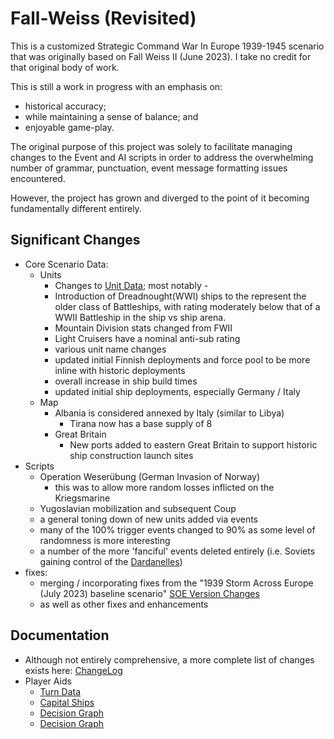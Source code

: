 # Fall-Weiss (Revisited)

This is a customized Strategic Command War In Europe 1939-1945 scenario that was originally based on Fall Weiss II (June 2023). I take no credit for that original body of work.

This is still a work in progress with an emphasis on:
- historical accuracy;
- while maintaining a sense of balance; and
- enjoyable game-play.

The original purpose of this project was solely to facilitate managing changes to the Event and AI scripts in order to address the overwhelming number of grammar, punctuation, event message formatting issues encountered.

However, the project has grown and diverged to the point of it becoming fundamentally different entirely.

## Significant Changes
- Core Scenario Data:
    - Units
        - Changes to [Unit Data](Documentation\UnitData.md); most notably -
        - Introduction of Dreadnought(WWI) ships to the represent the older class of Battleships, with rating moderately below that of a WWII Battleship in the ship vs ship arena.
        - Mountain Division stats changed from FWII
        - Light Cruisers have a nominal anti-sub rating
        - various unit name changes
        - updated initial Finnish deployments and force pool to be more inline with historic deployments
        - overall increase in ship build times
        - updated initial ship deployments, especially Germany / Italy
    - Map
        - Albania is considered annexed by Italy (similar to Libya)
            - Tirana now has a base supply of 8
        - Great Britain
            - New ports added to eastern Great Britain to support historic ship construction launch sites
- Scripts
    - Operation Weserübung (German Invasion of Norway)
        - this was to allow more random losses inflicted on the Kriegsmarine
    - Yugoslavian mobilization and subsequent Coup
    - a general toning down of new units added via events
    - many of the 100% trigger events changed to 90% as some level of randomness is more interesting
    - a number of the more 'fanciful' events deleted entirely (i.e. Soviets gaining control of the [Dardanelles](https://en.wikipedia.org/wiki/Dardanelles))
- fixes:
    - merging / incorporating fixes from the "1939 Storm Across Europe (July 2023) baseline scenario" [SOE Version Changes](Documentation\SOEVersionChanges.md)
    - as well as other fixes and enhancements

## Documentation
- Although not entirely comprehensive, a more complete list of changes exists here: [ChangeLog](Documentation\ChangeLog.md)
- Player Aids
    - [Turn Data](Documentation\TurnData.md)
    - [Capital Ships](Documentation\CapitalShips.md)
    - [Decision Graph](Documentation\Graphs\decision.gv.svg?sanitize=true)
    - [Decision Graph](https://github.com/DorianGrayII/Fall-Weiss/blob/90cc12b325234a3f06e90c2e8e17107125f8b587/_Fall%20Weiss%20(Revisited)/Documentation/Graphs/decision.gv.svg)
